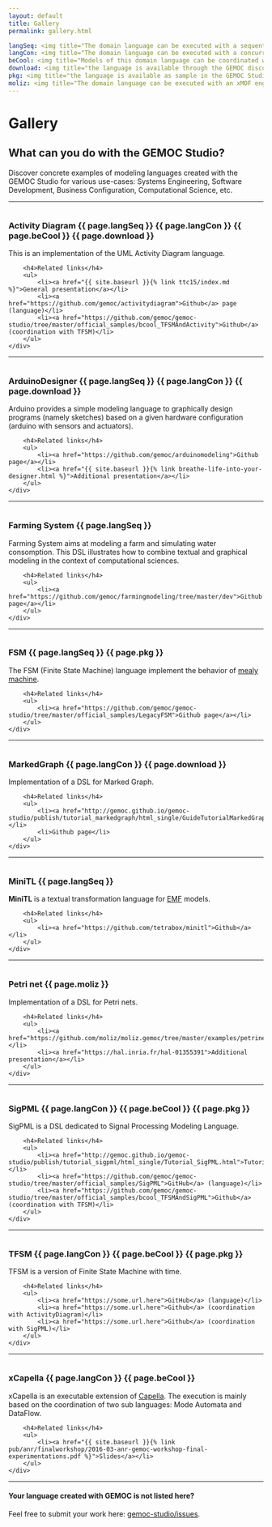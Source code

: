 ```yaml
---
layout: default
title: Gallery
permalink: gallery.html

langSeq: <img title="The domain language can be executed with a sequential engine (Java)." src="gallery/IconeGemocLanguage-Sequential-48.png" alt="Sequential Language" width="16" height="16">
langCon: <img title="The domain language can be executed with a concurrent engine (ccsljava)." src="gallery/IconeGemocLanguage-Concurrent-48.png" alt="Concurrent Language" width="16" height="16">
beCool: <img title="Models of this domain language can be coordinated with other models (of the same language or other languages)." src="gallery/bcool-icon-32.png" width="16" height="16">
download: <img title="the language is available through the GEMOC discovery service." src="gallery/download_gemoc_studio.png" width="16">
pkg: <img title="the language is available as sample in the GEMOC Studio." src="gallery/gemoc_studio_package_64x64.png" width="16" height="16">
moliz: <img title="The domain language can be executed with an xMOF engine." src="gallery/xmof_moliz_ico.png" alt="" width="16" height="16">
---
```


# Gallery

## What can you do with the GEMOC Studio?

Discover concrete examples of modeling languages created with the GEMOC Studio for various use-cases: Systems Engineering, Software Development, Business Configuration, Computational Science, etc.

<hr>

<!-- Activity Diagram  -->
<div class="row">
    <div class="col-md-4">
        <a href="gallery/activitydiagram_sequential.png">
            <img class="img-responsive img-hover" src="gallery/activitydiagram_sequential-300x142.png" alt="">
        </a>
    </div>
    <div class="col-md-8">
        <h3>Activity Diagram {{ page.langSeq }} {{ page.langCon }} {{ page.beCool }} {{ page.download }}</h3>
        <p>This is an implementation of the UML Activity Diagram language.</p>

        <h4>Related links</h4>
        <ul>
            <li><a href="{{ site.baseurl }}{% link ttc15/index.md %}">General presentation</a></li>
            <li><a href="https://github.com/gemoc/activitydiagram">Github</a> page (language)</li>
            <li><a href="https://github.com/gemoc/gemoc-studio/tree/master/official_samples/bcool_TFSMAndActivity">Github</a> (coordination with TFSM)</li>
        </ul>
    </div>
</div>

---

<!-- ArduinoDesigner  -->
<div class="row">
    <div class="col-md-4">
        <a href="gallery/arduino-running.gif">
            <img class="img-responsive img-hover" src="gallery/arduino-running-300x228.gif" alt="">
        </a>
    </div>
    <div class="col-md-8">
        <h3>ArduinoDesigner {{ page.langSeq }} {{ page.langCon }} {{ page.download }}</h3>
        <p>Arduino provides a simple modeling language to graphically design programs (namely sketches) based on a given hardware configuration (arduino with sensors and actuators).</p>

        <h4>Related links</h4>
        <ul>
            <li><a href="https://github.com/gemoc/arduinomodeling">Github page</a></li>
            <li><a href="{{ site.baseurl }}{% link breathe-life-into-your-designer.html %}">Additional presentation</a></li>
        </ul>
    </div>
</div>

---

<!-- Farming System  -->
<div class="row">
    <div class="col-md-4">
        <a href="gallery/agrodsl-instances.png">
            <img class="img-responsive img-hover" src="gallery/agrodsl-instances-300x146.png" alt="">
        </a>
    </div>
    <div class="col-md-8">
        <h3>Farming System {{ page.langSeq }}</h3>
        <p>Farming System aims at modeling a farm and simulating water consomption. This DSL illustrates how to combine textual and graphical modeling in the context of computational sciences.</p>

        <h4>Related links</h4>
        <ul>
            <li><a href="https://github.com/gemoc/farmingmodeling/tree/master/dev">Github page</a></li>
        </ul>
    </div>
</div>

---

<!-- FSM  -->
<div class="row">
    <div class="col-md-4">
        <a href="gallery/activitydiagram_sequential.png">
            <img class="img-responsive img-hover" src="gallery/activitydiagram_sequential-300x142.png" alt="">
        </a>
    </div>
    <div class="col-md-8">
        <h3>FSM {{ page.langSeq }} {{ page.pkg }}</h3>
        <p>The FSM (Finite State Machine) language implement the behavior of <a href="https://en.wikipedia.org/wiki/Mealy_machine">mealy machine</a>.</p>

        <h4>Related links</h4>
        <ul>
            <li><a href="https://github.com/gemoc/gemoc-studio/tree/master/official_samples/LegacyFSM">Github page</a></li>
        </ul>
    </div>
</div>

---

<!-- MarkedGraph  -->
<div class="row">
    <div class="col-md-4">
        <a href="gallery/MG-XDSML-62-step-2-t1.png">
            <img class="img-responsive img-hover" src="gallery/MG-XDSML-62-step-2-t1-300x173.png" alt="">
        </a>
    </div>
    <div class="col-md-8">
        <h3>MarkedGraph {{ page.langCon }} {{ page.download }}</h3>
        <p>Implementation of a DSL for Marked Graph.</p>

        <h4>Related links</h4>
        <ul>
            <li><a href="http://gemoc.github.io/gemoc-studio/publish/tutorial_markedgraph/html_single/GuideTutorialMarkedGraph.html">Tutorial</a></li>
            <li>Github page</li>
        </ul>
    </div>
</div>

---

<!-- MiniTL  -->
<div class="row">
    <div class="col-md-4">
        <a href="gallery/MiniTL_debug.png">
            <img class="img-responsive img-hover" src="gallery/MiniTL_debug-300x215.png" alt="">
        </a>
    </div>
    <div class="col-md-8">
        <h3>MiniTL {{ page.langSeq }}</h3>
        <p><strong>MiniTL</strong> is a textual transformation language for <a href="http://www.eclipse.org/modeling/emf/">EMF</a> models.</p>

        <h4>Related links</h4>
        <ul>
            <li><a href="https://github.com/tetrabox/minitl">Github</a></li>
        </ul>
    </div>
</div>

---

<!-- Petri net  -->
<div class="row">
    <div class="col-md-4">
        <a href="gallery/xmof_petrinet.png">
            <img class="img-responsive img-hover" src="gallery/xmof_petrinet-300x184.png" alt="">
        </a>
    </div>
    <div class="col-md-8">
        <h3>Petri net {{ page.moliz }}</h3>
        <p>Implementation of a DSL for Petri nets.</p>

        <h4>Related links</h4>
        <ul>
            <li><a href="https://github.com/moliz/moliz.gemoc/tree/master/examples/petrinet">Github</a></li>
            <li><a href="https://hal.inria.fr/hal-01355391">Additional presentation</a></li>
        </ul>
    </div>
</div>

---

<!-- SigPML  -->
<div class="row">
    <div class="col-md-4">
        <a href="gallery/OverviewExecuteSigpmlModelWithVCD.png">
            <img class="img-responsive img-hover" src="gallery/OverviewExecuteSigpmlModelWithVCD-300x195.png" alt="">
        </a>
    </div>
    <div class="col-md-8">
        <h3>SigPML {{ page.langCon }} {{ page.beCool }} {{ page.pkg }}</h3>
        <p>SigPML is a DSL dedicated to Signal Processing Modeling Language.</p>

        <h4>Related links</h4>
        <ul>
            <li><a href="http://gemoc.github.io/gemoc-studio/publish/tutorial_sigpml/html_single/Tutorial_SigPML.html">Tutorial</a></li>
            <li><a href="https://github.com/gemoc/gemoc-studio/tree/master/official_samples/SigPML">GitHub</a> (language)</li>
            <li><a href="https://github.com/gemoc/gemoc-studio/tree/master/official_samples/bcool_TFSMAndSigPML">Github</a> (coordination with TFSM)</li>
        </ul>
    </div>
</div>

---

<!-- TFSM  -->
<div class="row">
    <div class="col-md-4">
        <a href="gallery/gemoc_modeling_workbench_TFSM_animation_screenshot.png">
            <img class="img-responsive img-hover" src="gallery/gemoc_modeling_workbench_TFSM_animation_screenshot-300x262.png" alt="">
        </a>
    </div>
    <div class="col-md-8">
        <h3>TFSM {{ page.langCon }} {{ page.beCool }} {{ page.pkg }}</h3>
        <p>TFSM is a version of Finite State Machine with time.</p>

        <h4>Related links</h4>
        <ul>
            <li><a href="https://some.url.here">GitHub</a> (language)</li>
            <li><a href="https://some.url.here">Github</a> (coordination with ActivityDiagram)</li>
            <li><a href="https://some.url.here">Github</a> (coordination with SigPML)</li>
        </ul>
    </div>
</div>

---

<!-- Activity Diagram  -->
<div class="row">
    <div class="col-md-4">
        <a href="gallery/xcapella.png">
            <img class="img-responsive img-hover" src="gallery/xcapella-300x224.png" alt="">
        </a>
    </div>
    <div class="col-md-8">
        <h3>xCapella {{ page.langCon }} {{ page.beCool }}</h3>
        <p>xCapella is an executable extension of <a href="https://polarsys.org/capella/">Capella</a>.
The execution is mainly based on the coordination of two sub languages: Mode Automata and DataFlow.</p>

        <h4>Related links</h4>
        <ul>
            <li><a href="{{ site.baseurl }}{% link pub/anr/finalworkshop/2016-03-anr-gemoc-workshop-final-experimentations.pdf %}">Slides</a></li>
        </ul>
    </div>
</div>

---

<div class="alert alert-info" role="alert">

<h4>Your language created with GEMOC is not listed here?</h4>

Feel free to submit your work here: <a href="">gemoc-studio/issues</a>.

</div>
